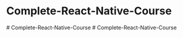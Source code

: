 # Complete-React-Native-Course
#   C o m p l e t e - R e a c t - N a t i v e - C o u r s e  
 #   C o m p l e t e - R e a c t - N a t i v e - C o u r s e  
 